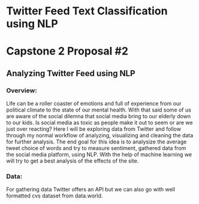 # Twitter Feed Text Classification using NLP

# Capstone 2 Proposal #2 

## Analyzing Twitter Feed using NLP

### Overview: 

Life can be a roller coaster of emotions and full of experience from our political climate to the state of our mental health. With that said some of us are aware of the social dilemna that social media bring to our elderly down to our kids. Is social media as toxic as people make it out to seem or are we just over reacting? Here I will be exploring data from Twitter and follow through my normal workflow of analyzing, visualizing and cleaning the data for further analysis. The end goal for this idea is to analysize the average tweet choice of words and try to measure sentiment, gathered data from the social media platform, using NLP. With the help of machine learning we will try to get a best analysis of the effects of the site.
  
### Data: 

For gathering data Twitter offers an API but we can also go with well formatted cvs dataset from data.world.
      
